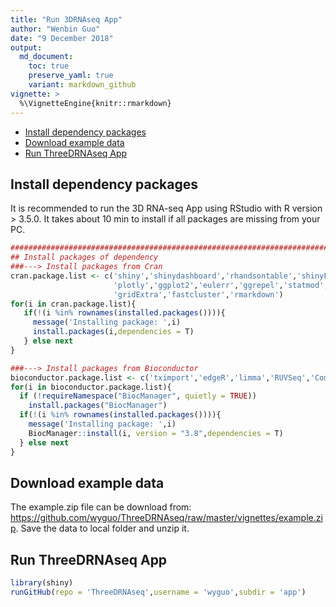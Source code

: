 ```yaml
---
title: "Run 3DRNAseq App"
author: "Wenbin Guo"
date: "9 December 2018"
output:
  md_document:
    toc: true
    preserve_yaml: true
    variant: markdown_github
vignette: >
  %\VignetteEngine{knitr::rmarkdown}
---
```


-   [Install dependency packages](#install-dependency-packages)
-   [Download example data](#download-example-data)
-   [Run ThreeDRNAseq App](#run-threedrnaseq-app)

Install dependency packages
---------------------------

It is recommended to run the 3D RNA-seq App using RStudio with R version &gt; 3.5.0. It takes about 10 min to install if all packages are missing from your PC.

``` r
#######################################################################################################
## Install packages of dependency
###---> Install packages from Cran
cran.package.list <- c('shiny','shinydashboard','rhandsontable','shinyFiles','shinyjs','DT',
                       'plotly','ggplot2','eulerr','ggrepel','statmod',
                       'gridExtra','fastcluster','rmarkdown')
for(i in cran.package.list){
   if(!(i %in% rownames(installed.packages()))){
     message('Installing package: ',i)
     install.packages(i,dependencies = T)
   } else next
}

###---> Install packages from Bioconductor
bioconductor.package.list <- c('tximport','edgeR','limma','RUVSeq','ComplexHeatmap','rhdf5')
for(i in bioconductor.package.list){
  if (!requireNamespace("BiocManager", quietly = TRUE))
    install.packages("BiocManager")
  if(!(i %in% rownames(installed.packages()))){
    message('Installing package: ',i)
    BiocManager::install(i, version = "3.8",dependencies = T)
  } else next
}
```

Download example data
---------------------

The example.zip file can be download from: <https://github.com/wyguo/ThreeDRNAseq/raw/master/vignettes/example.zip>. Save the data to local folder and unzip it.

Run ThreeDRNAseq App
--------------------

``` r
library(shiny)
runGitHub(repo = 'ThreeDRNAseq',username = 'wyguo',subdir = 'app')
```

